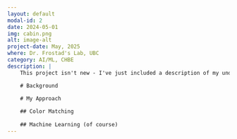 ```yaml
---
layout: default
modal-id: 2
date: 2024-05-01
img: cabin.png
alt: image-alt
project-date: May, 2025
where: Dr. Frostad's Lab, UBC
category: AI/ML, CHBE
description: |
    This project isn't new - I've just included a description of my undergraduate thesis up to it's completion. An ongoing version of this project can be found under "Undergrad Thesis Continuation". Dr. Frostad's lab focuses on studing the physics of thin films. As part of this research, they often need to characterize the structure of composite films from an interferogram - basically a color image of the refraction pattern (think of the rainbow from oil on a puddle). Existing methods for this can be fairly manually intensive as they require annotating a collection of points to generate a descriptive mesh. My thesis focused on developing a way to automate this process.

    # Background

    # My Approach
    
    ## Color Matching
    
    ## Machine Learning (of course)
---
```

